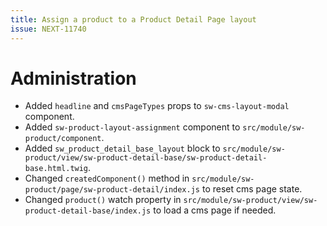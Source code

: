 ```yaml
---
title: Assign a product to a Product Detail Page layout
issue: NEXT-11740
---
```

# Administration
* Added `headline` and `cmsPageTypes` props to `sw-cms-layout-modal` component.
* Added `sw-product-layout-assignment` component to `src/module/sw-product/component`.
* Added `sw_product_detail_base_layout` block to `src/module/sw-product/view/sw-product-detail-base/sw-product-detail-base.html.twig`.
* Changed `createdComponent()` method in `src/module/sw-product/page/sw-product-detail/index.js` to reset cms page state.
* Changed `product()` watch property in `src/module/sw-product/view/sw-product-detail-base/index.js` to load a cms page if needed.
